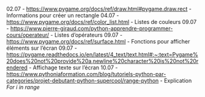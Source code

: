 02.07 - https://www.pygame.org/docs/ref/draw.html#pygame.draw.rect - Informations pour créer un rectangle
04.07 - https://www.pygame.org/docs/ref/color_list.html - Listes de couleurs
09.07 - https://www.pierre-giraud.com/python-apprendre-programmer-cours/operateur/ - Listes d’opérateurs
09.07 - https://www.pygame.org/docs/ref/surface.html - Fonctions pour afficher éléments sur l’écran
09.07 - https://pygame.readthedocs.io/en/latest/4_text/text.html#:~:text=Pygame%20does%20not%20provide%20a,newline%20character%20is%20not%20rendered - Affichage texte sur l’écran
10.07 - https://www.pythoniaformation.com/blog/tutoriels-python-par-categories/projet-debutant-python-supercool/range-python - Explication _For i in range_
